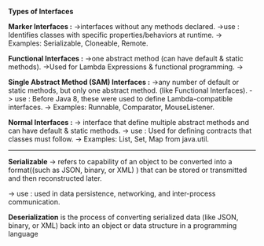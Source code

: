 **Types of Interfaces**


**Marker Interfaces :** 
->interfaces without any methods declared.
->use  : Identifies classes with specific properties/behaviors at runtime.
-> Examples: Serializable, Cloneable, Remote.

**Functional Interfaces :**
->one abstract method  (can have default & static methods).
->Used for Lambda Expressions & functional programming.
->

**Single Abstract Method (SAM) Interfaces :** 
->any number of default or static methods, but only one abstract method. (like Functional Interfaces).
-> use : Before Java 8, these were used to define Lambda-compatible interfaces.
->  Examples: Runnable, Comparator, MouseListener.

**Normal Interfaces :** 
-> interface that define multiple abstract methods and can have default & static methods.
-> use : Used for defining contracts that classes must follow.
-> Examples: List, Set, Map from java.util.

---------------------------------
**Serializable**
-> refers to capability of an object to be converted into a format((such as JSON, binary, or XML) ) that can be stored or transmitted and then reconstructed later.

-> use : used in data persistence, networking, and inter-process communication.

**Deserialization**
is the process of converting serialized data (like JSON, binary, or XML) back into an object or data structure in a programming language